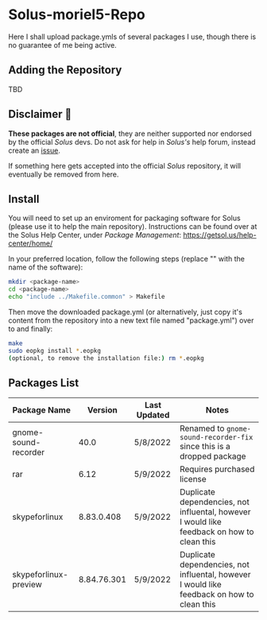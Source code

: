 # Solus-moriel5-Repo
Here I shall upload package.ymls of several packages I use, though there is no guarantee of me being active.

## Adding the Repository

TBD

## Disclaimer :notebook:
 
**These packages are not official**, they are neither supported nor endorsed by the official *Solus* devs. Do not ask for help in *Solus's* help forum, instead create an [issue](https://github.com/moriel5/Solus-moriel5-repo/issues/new).

If something here gets accepted into the official *Solus* repository, it will eventually be removed from here.

## Install

You will need to set up an enviroment for packaging software for Solus (please use it to help the main repository).
Instructions can be found over at the Solus Help Center, under *Package Management*: https://getsol.us/help-center/home/

In your preferred location, follow the following steps (replace "<package-name>" with the name of the software):
```bash
mkdir <package-name>
cd <package-name>
echo "include ../Makefile.common" > Makefile
```
Then move the downloaded package.yml (or alternatively, just copy it's content from the repository into a new text file named "package.yml") over to <package-name> and finally:
```bash
make
sudo eopkg install *.eopkg
(optional, to remove the installation file:) rm *.eopkg
```

## Packages List

| Package Name | Version | Last Updated | Notes |
|-|-|-|-|
| gnome-sound-recorder | 40.0 | 5/8/2022 | Renamed to `gnome-sound-recorder-fix` since this is a dropped package |
| rar | 6.12 | 5/9/2022 | Requires purchased license |
| skypeforlinux | 8.83.0.408 | 5/9/2022 | Duplicate dependencies, not influental, however I would like feedback on how to clean this|
| skypeforlinux-preview | 8.84.76.301 | 5/9/2022 | Duplicate dependencies, not influental, however I would like feedback on how to clean this|
